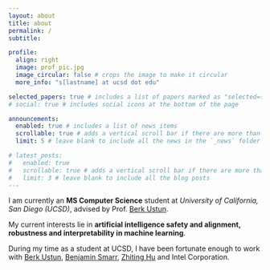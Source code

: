 ```yaml
---
layout: about
title: about
permalink: /
subtitle: 

profile:
  align: right
  image: prof_pic.jpg
  image_circular: false # crops the image to make it circular
  more_info: "s[lastname] at ucsd dot edu"

selected_papers: true # includes a list of papers marked as "selected={true}"
# social: true # includes social icons at the bottom of the page

announcements:
  enabled: true # includes a list of news items
  scrollable: true # adds a vertical scroll bar if there are more than 3 news items
  limit: 5 # leave blank to include all the news in the `_news` folder

# latest_posts:
#   enabled: true
#   scrollable: true # adds a vertical scroll bar if there are more than 3 new posts items
#   limit: 3 # leave blank to include all the blog posts
---
```


I am currently an **MS Computer Science** student at *University of California, San Diego (UCSD)*, advised by Prof. [Berk Ustun](https://www.berkustun.com/). 

My current interests lie in **artificial intelligence safety and alignment, robustness and interpretability in machine learning**.

During my time as a student at UCSD, I have been fortunate enough to work with [Berk Ustun](https://www.berkustun.com/), [Benjamin Smarr](https://sites.google.com/eng.ucsd.edu/smarrlab), [Zhiting Hu](http://zhiting.ucsd.edu/) and Intel Corporation.

<!-- Aside from my academic pursuits, I enjoy playing and talking about sports (baseball, basketball, golf), and cooking. I am also an avid techie, particularly enthusiastic about electric cars and computers.

If you have any questions or would like to collaborate, please don't hesitate to reach out to me.

Fun Fact 1: I am a [third culture kid (TCK)](https://en.wikipedia.org/wiki/Third_culture_kid), born in South Korea, but raised in Hong Kong since I was 10!

Fun Fact 2: I was a member of the lion dance team in my high school (I'm the one holding my partner at the back, AKA the "tail")!  ![Lion Dance](/images/lion.jpg) -->
